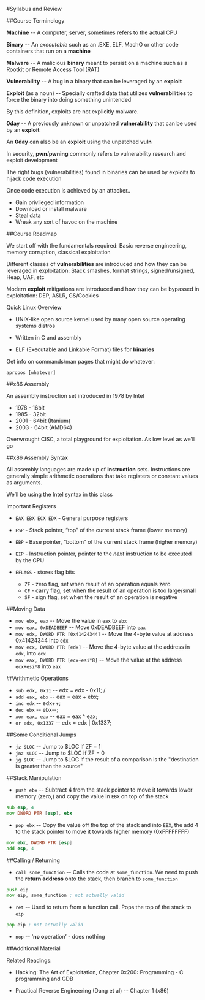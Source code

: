 #Syllabus and Review

##Course Terminology

**Machine** -- A computer, server, sometimes refers to the actual CPU

**Binary** -- An *executable* such as an .EXE, ELF, MachO or other code
containers that run on a **machine**

**Malware** -- A malicious **binary** meant to persist on a machine 
such as a Rootkit or Remote Access Tool (RAT)

**Vulnerability** -- A bug in a binary that can be leveraged by an 
**exploit**

**Exploit** (as a noun) -- Specially crafted data that utilizes 
**vulnerabilities** to force the binary into doing something unintended

 By this definition, exploits are not explicitly malware.

**0day** -- A previously unknown or unpatched **vulnerability** that
can be used by an **exploit**

An **0day** can also be an **exploit** using the unpatched **vuln**

In security, **pwn**/**pwning** commonly refers to vulnerability 
research and exploit development

The right bugs (vulnerabilities) found in binaries can be used by 
exploits to hijack code execution

Once code execution is achieved by an attacker..
 
  * Gain privileged information
  * Download or install malware
  * Steal data
  * Wreak any sort of havoc on the machine

##Course Roadmap

We start off with the fundamentals required: Basic reverse 
engineering, memory corruption, classical exploitation

Different classes of **vulnerabilities** are introduced and how they 
can be leveraged in exploitation: Stack smashes, format strings, 
signed/unsigned, Heap, UAF, etc

Modern **exploit** mitigations are introduced and how they can
be bypassed in exploitation: DEP, ASLR, GS/Cookies

Quick Linux Overview

  * UNIX-like open source kernel used by many open source
  operating systems distros

  * Written in C and assembly

  * ELF (Executable and Linkable Format) files for **binaries**

Get info on commands/man pages that might do whatever:

```
apropos [whatever]
```

##x86 Assembly

An assembly instruction set introduced in 1978 by Intel

  * 1978 - 16bit
  * 1985 - 32bit
  * 2001 - 64bit (Itanium)
  * 2003 - 64bit (AMD64)

Overwrought CISC, a total playground for exploitation. As low level as 
we’ll go

##x86 Assembly Syntax

All assembly languages are made up of **instruction** sets. 
Instructions are generally simple arithmetic operations that take 
registers or constant values as arguments.

We’ll be using the Intel syntax in this class

Important Registers

  * `EAX EBX ECX EDX` - General purpose registers
  * `ESP` - Stack pointer, “top” of the current stack frame (lower 
  memory)
  * `EBP` - Base pointer, “bottom” of the current stack frame (higher 
  memory)
  * `EIP` - Instruction pointer, pointer to the *next* instruction to
  be executed by the CPU

  * `EFLAGS` - stores flag bits
    * `ZF` - zero flag, set when result of an operation equals zero
    * `CF` - carry flag, set when the result of an operation is too 
    large/small
    * `SF` - sign flag, set when the result of an operation is 
    negative


##Moving Data

* `mov ebx, eax` --  Move the value in `eax` to `ebx`
* `mov eax, 0xDEADBEEF` --  Move 0xDEADBEEF into `eax`
* `mov edx, DWORD PTR [0x41424344]` --  Move the 4-byte value at 
address 0x41424344 into `edx`
* `mov ecx, DWORD PTR [edx]` -- Move the 4-byte value at the address 
in `edx`, into `ecx`
* `mov eax, DWORD PTR [ecx+esi*8]` -- Move the value at the address 
`ecx+esi*8` into `eax`

##Arithmetic Operations

* `sub edx, 0x11` -- edx = edx - 0x11; /
* `add eax, ebx` -- eax = eax + ebx; 
* `inc edx` -- edx++;
* `dec ebx` -- ebx--;
* `xor eax, eax` --  eax = eax ^ eax;
* `or edx, 0x1337` -- edx = edx | 0x1337;

##Some Conditional Jumps

* `jz $LOC` -- Jump to $LOC if ZF = 1
* `jnz $LOC` -- Jump to $LOC if ZF = 0
* `jg $LOC` -- Jump to $LOC if the result of a comparison is the 
"destination is greater than the source"

##Stack Manipulation

  * `push ebx` -- Subtract 4 from the stack pointer to move it towards  lower memory (zero,) and copy the value in `EBX` on top of the stack

```asm
sub esp, 4
mov DWORD PTR [esp], ebx
```

  * `pop ebx` -- Copy the value off the top of the stack and into 
  `EBX`, the add 4 to the stack pointer to move it towards higher 
  memory (0xFFFFFFFF)

```asm
mov ebx, DWORD PTR [esp]
add esp, 4
```

##Calling / Returning

  * `call some_function` --  Calls the code at `some_function`. We 
  need to push the **return address** onto the stack, then branch to 
  `some_function`

```asm
push eip
mov eip, some_function ; not actually valid
```

  * `ret` -- Used to return from a function call. Pops the top of the 
  stack to `eip`

```asm
pop eip ; not actually valid
```

  * `nop` -- ‘**no op**eration’ - does nothing

##Additional Material

Related Readings:

  *  Hacking: The Art of Exploitation, Chapter 0x200: Programming - 
  C programming and GDB

  *  Practical Reverse Engineering (Dang et al) -- Chapter 1 (x86)




